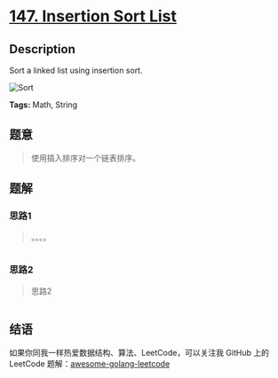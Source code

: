 # [147. Insertion Sort List][title]

## Description

Sort a linked list using insertion sort.

![Sort](https://upload.wikimedia.org/wikipedia/commons/0/0f/Insertion-sort-example-300px.gif)



**Tags:** Math, String

## 题意
> 使用插入排序对一个链表排序。

## 题解

### 思路1
> 。。。。

```go

```

### 思路2
> 思路2
```go

```

## 结语

如果你同我一样热爱数据结构、算法、LeetCode，可以关注我 GitHub 上的 LeetCode 题解：[awesome-golang-leetcode][me]

[title]: https://leetcode.com/problems/two-sum/description/
[me]: https://github.com/kylesliu/awesome-golang-leetcode
